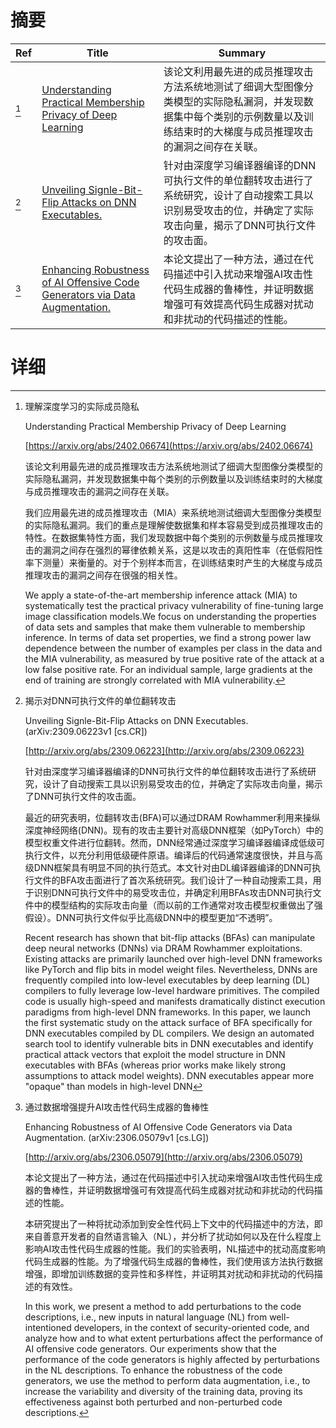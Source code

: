 # 摘要

| Ref | Title | Summary |
| --- | --- | --- |
| [^1] | [Understanding Practical Membership Privacy of Deep Learning](https://arxiv.org/abs/2402.06674) | 该论文利用最先进的成员推理攻击方法系统地测试了细调大型图像分类模型的实际隐私漏洞，并发现数据集中每个类别的示例数量以及训练结束时的大梯度与成员推理攻击的漏洞之间存在关联。 |
| [^2] | [Unveiling Signle-Bit-Flip Attacks on DNN Executables.](http://arxiv.org/abs/2309.06223) | 针对由深度学习编译器编译的DNN可执行文件的单位翻转攻击进行了系统研究，设计了自动搜索工具以识别易受攻击的位，并确定了实际攻击向量，揭示了DNN可执行文件的攻击面。 |
| [^3] | [Enhancing Robustness of AI Offensive Code Generators via Data Augmentation.](http://arxiv.org/abs/2306.05079) | 本论文提出了一种方法，通过在代码描述中引入扰动来增强AI攻击性代码生成器的鲁棒性，并证明数据增强可有效提高代码生成器对扰动和非扰动的代码描述的性能。 |

# 详细

[^1]: 理解深度学习的实际成员隐私

    Understanding Practical Membership Privacy of Deep Learning

    [https://arxiv.org/abs/2402.06674](https://arxiv.org/abs/2402.06674)

    该论文利用最先进的成员推理攻击方法系统地测试了细调大型图像分类模型的实际隐私漏洞，并发现数据集中每个类别的示例数量以及训练结束时的大梯度与成员推理攻击的漏洞之间存在关联。

    

    我们应用最先进的成员推理攻击（MIA）来系统地测试细调大型图像分类模型的实际隐私漏洞。我们的重点是理解使数据集和样本容易受到成员推理攻击的特性。在数据集特性方面，我们发现数据中每个类别的示例数量与成员推理攻击的漏洞之间存在强烈的幂律依赖关系，这是以攻击的真阳性率（在低假阳性率下测量）来衡量的。对于个别样本而言，在训练结束时产生的大梯度与成员推理攻击的漏洞之间存在很强的相关性。

    We apply a state-of-the-art membership inference attack (MIA) to systematically test the practical privacy vulnerability of fine-tuning large image classification models.We focus on understanding the properties of data sets and samples that make them vulnerable to membership inference. In terms of data set properties, we find a strong power law dependence between the number of examples per class in the data and the MIA vulnerability, as measured by true positive rate of the attack at a low false positive rate. For an individual sample, large gradients at the end of training are strongly correlated with MIA vulnerability.
    
[^2]: 揭示对DNN可执行文件的单位翻转攻击

    Unveiling Signle-Bit-Flip Attacks on DNN Executables. (arXiv:2309.06223v1 [cs.CR])

    [http://arxiv.org/abs/2309.06223](http://arxiv.org/abs/2309.06223)

    针对由深度学习编译器编译的DNN可执行文件的单位翻转攻击进行了系统研究，设计了自动搜索工具以识别易受攻击的位，并确定了实际攻击向量，揭示了DNN可执行文件的攻击面。

    

    最近的研究表明，位翻转攻击(BFA)可以通过DRAM Rowhammer利用来操纵深度神经网络(DNN)。现有的攻击主要针对高级DNN框架（如PyTorch）中的模型权重文件进行位翻转。然而，DNN经常通过深度学习编译器编译成低级可执行文件，以充分利用低级硬件原语。编译后的代码通常速度很快，并且与高级DNN框架具有明显不同的执行范式。本文针对由DL编译器编译的DNN可执行文件的BFA攻击面进行了首次系统研究。我们设计了一种自动搜索工具，用于识别DNN可执行文件中的易受攻击位，并确定利用BFAs攻击DNN可执行文件中的模型结构的实际攻击向量（而以前的工作通常对攻击模型权重做出了强假设）。DNN可执行文件似乎比高级DNN中的模型更加“不透明”。

    Recent research has shown that bit-flip attacks (BFAs) can manipulate deep neural networks (DNNs) via DRAM Rowhammer exploitations. Existing attacks are primarily launched over high-level DNN frameworks like PyTorch and flip bits in model weight files. Nevertheless, DNNs are frequently compiled into low-level executables by deep learning (DL) compilers to fully leverage low-level hardware primitives. The compiled code is usually high-speed and manifests dramatically distinct execution paradigms from high-level DNN frameworks.  In this paper, we launch the first systematic study on the attack surface of BFA specifically for DNN executables compiled by DL compilers. We design an automated search tool to identify vulnerable bits in DNN executables and identify practical attack vectors that exploit the model structure in DNN executables with BFAs (whereas prior works make likely strong assumptions to attack model weights). DNN executables appear more "opaque" than models in high-level DNN 
    
[^3]: 通过数据增强提升AI攻击性代码生成器的鲁棒性

    Enhancing Robustness of AI Offensive Code Generators via Data Augmentation. (arXiv:2306.05079v1 [cs.LG])

    [http://arxiv.org/abs/2306.05079](http://arxiv.org/abs/2306.05079)

    本论文提出了一种方法，通过在代码描述中引入扰动来增强AI攻击性代码生成器的鲁棒性，并证明数据增强可有效提高代码生成器对扰动和非扰动的代码描述的性能。

    

    本研究提出了一种将扰动添加到安全性代码上下文中的代码描述中的方法，即来自善意开发者的自然语言输入（NL），并分析了扰动如何以及在什么程度上影响AI攻击性代码生成器的性能。我们的实验表明，NL描述中的扰动高度影响代码生成器的性能。为了增强代码生成器的鲁棒性，我们使用该方法执行数据增强，即增加训练数据的变异性和多样性，并证明其对扰动和非扰动的代码描述的有效性。

    In this work, we present a method to add perturbations to the code descriptions, i.e., new inputs in natural language (NL) from well-intentioned developers, in the context of security-oriented code, and analyze how and to what extent perturbations affect the performance of AI offensive code generators. Our experiments show that the performance of the code generators is highly affected by perturbations in the NL descriptions. To enhance the robustness of the code generators, we use the method to perform data augmentation, i.e., to increase the variability and diversity of the training data, proving its effectiveness against both perturbed and non-perturbed code descriptions.
    

